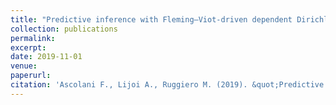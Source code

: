 ```yaml
---
title: "Predictive inference with Fleming–Viot-driven dependent Dirichlet processes"
collection: publications
permalink: 
excerpt: 
date: 2019-11-01
venue: 
paperurl:
citation: 'Ascolani F., Lijoi A., Ruggiero M. (2019). &quot;Predictive inference with Fleming–Viot-driven dependent Dirichlet processes.&quot; <i>Submitted 1</i>. 1(1).'
---
```

